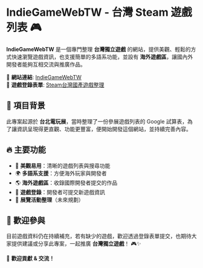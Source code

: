 # IndieGameWebTW - 台灣 Steam 遊戲列表 🎮

**IndieGameWebTW** 是一個專門整理 **台灣獨立遊戲** 的網站，提供美觀、輕鬆的方式快速瀏覽遊戲資訊，也支援簡單的多語系功能，並設有 **海外遊戲區**，讓國內外開發者能夠互相交流與推廣作品。

🔗 **網站連結**: [IndieGameWebTW](https://filtergame.github.io/IndieGameWebTW/)  
📜 **遊戲登錄表單**: [Steam台灣國產遊戲整理](https://reurl.cc/Wv6NvL)

## 📌 項目背景
此專案起源於 **台北電玩展**，當時整理了一份參展遊戲列表的 Google 試算表，為了讓資訊呈現得更直觀、功能更豐富，便開始開發這個網站，並持續完善內容。

## 🔥 主要功能
- 🎨 **美觀易用**：清晰的遊戲列表與搜尋功能
- 🌍 **多語系支援**：方便海外玩家與開發者
- 🌎 **海外遊戲區**：收錄國際開發者提交的作品
- 📝 **遊戲登錄**：開發者可提交新遊戲資訊
- 📆 **展覽活動整理**（未來規劃）

## 🤝 歡迎參與
目前遊戲資料仍在持續補充，若有缺少的遊戲，歡迎透過登錄表單提交，也期待大家提供建議或分享此專案，一起推廣 **台灣獨立遊戲**！ 🎮✨

🚀 **歡迎貢獻 & 交流！**

